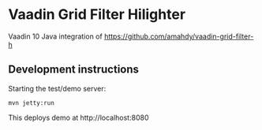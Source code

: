 # Vaadin Grid Filter Hilighter

Vaadin 10 Java integration of https://github.com/amahdy/vaadin-grid-filter-h

## Development instructions

Starting the test/demo server:
```
mvn jetty:run
```

This deploys demo at http://localhost:8080


